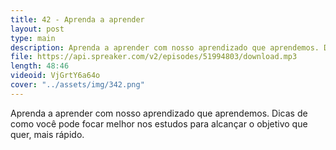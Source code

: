 ```yaml
---
title: 42 - Aprenda a aprender
layout: post
type: main
description: Aprenda a aprender com nosso aprendizado que aprendemos. Dicas de como você pode focar melhor nos estudos para alcançar o objetivo que quer, mais rápido.
file: https://api.spreaker.com/v2/episodes/51994803/download.mp3
length: 48:46
videoid: VjGrtY6a64o
cover: "../assets/img/342.png"
---
```


Aprenda a aprender com nosso aprendizado que aprendemos. Dicas de como você pode focar melhor nos estudos para alcançar o objetivo que quer, mais rápido.